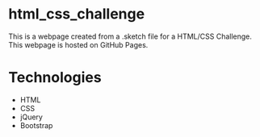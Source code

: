 # html_css_challenge
This is a webpage created from a .sketch file for a HTML/CSS Challenge.
This webpage is hosted on GitHub Pages.

# Technologies 
- HTML
- CSS
- jQuery
- Bootstrap 
